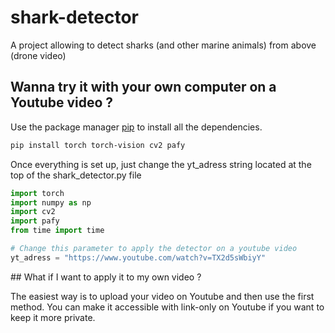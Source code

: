 # shark-detector
A project allowing to detect sharks (and other marine animals) from above (drone video)

## Wanna try it with your own computer on a Youtube video ?
Use the package manager [pip](https://pip.pypa.io/en/stable/) to install all the dependencies.

```bash
pip install torch torch-vision cv2 pafy
```

Once everything is set up, just change the yt_adress string located at the top of the shark_detector.py file

```python
import torch
import numpy as np
import cv2
import pafy
from time import time

# Change this parameter to apply the detector on a youtube video
yt_adress = "https://www.youtube.com/watch?v=TX2d5sWbiyY"
```


## What if I want to apply it to my own video ?

The easiest way is to upload your video on Youtube and then use the first method.
You can make it accessible with link-only on Youtube if you want to keep it more private.
